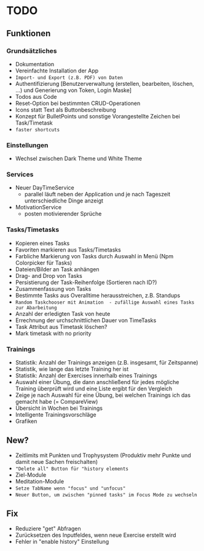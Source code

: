 # TODO

## Funktionen

### Grundsätzliches

* Dokumentation
* Vereinfachte Installation der App
* `Import- und Export (z.B. PDF) von Daten`
* Authentifizierung [Benutzerverwaltung (erstellen, bearbeiten, löschen, ...) und Generierung von Token, Login Maske]
* Todos aus Code
* Reset-Option bei bestimmten CRUD-Operationen
* Icons statt Text als Buttonbeschreibung
* Konzept für BulletPoints und sonstige Vorangestellte Zeichen bei Task/Timetask
* `faster shortcuts`

### Einstellungen

* Wechsel zwischen Dark Theme und White Theme

### Services

* Neuer DayTimeService
  * parallel läuft neben der Application und je nach Tageszeit unterschiedliche Dinge anzeigt
* MotivationService
  * posten motivierender Sprüche

### Tasks/Timetasks

* Kopieren eines Tasks
* Favoriten markieren aus Tasks/Timetasks
* Farbliche Markierung von Tasks durch Auswahl in Menü (Npm Colorpicker für Tasks)
* Dateien/Bilder an Task anhängen
* Drag- and Drop von Tasks
* Persistierung der Task-Reihenfolge (Sortieren nach ID?)
* Zusammenfassung von Tasks
* Bestimmte Tasks aus Overalltime herausstreichen, z.B. Standups
* `Random Taskchooser mit Animation  - zufällige Auswahl eines Tasks zur Abarbeitung`
* Anzahl der erledigten Task von heute
* Errechnung der urchschnittlichen Dauer von TimeTasks
* Task Attribut aus Timetask löschen?
* Mark timetask with no priority

### Trainings

* Statistik: Anzahl der Trainings anzeigen (z.B. insgesamt, für Zeitspanne)
* Statistik, wie lange das letzte Training her ist
* Statistik: Anzahl der Exercises innerhalb eines Trainings
* Auswahl einer Übung, die dann anschließend für jedes mögliche Training überprüft wird und eine Liste ergibt für den Vergleich
* Zeige je nach Auswahl für eine Übung, bei welchen Trainings ich das gemacht habe (= CompareView)
* Übersicht in Wochen bei Trainings
* Intelligente Trainingsvorschläge
* Grafiken

## New?

* Zeitlimits mit Punkten und Trophysystem (Produktiv mehr Punkte und damit neue Sachen freischalten)
* `"Delete all" Button für "history elements`
* Ziel-Module
* Meditation-Module
* `Setze TabName wenn "focus" und "unfocus"`
* `Neuer Button, um zwischen "pinned tasks" im Focus Mode zu wechseln`

## Fix

* Reduziere "get" Abfragen
* Zurücksetzen des Inputfeldes, wenn neue Exercise erstellt wird
* Fehler in "enable history" Einstellung